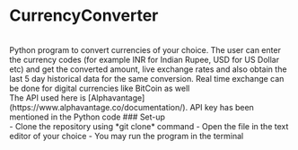 # CurrencyConverter
<br>
Python program to convert currencies of your choice. The user can enter the currency codes (for example INR for Indian Rupee, USD for US Dollar etc) and get the converted amount, live exchange rates and also obtain the last 5 day historical data for the same conversion. Real time exchange can be done for digital currencies like BitCoin as well
<br> The API used here is [Alphavantage](https://www.alphavantage.co/documentation/). API key has been mentioned in the Python code 
### Set-up
<br>
- Clone the repository using *git clone* command
- Open the file in the text editor of your choice
- You may run the program in the terminal
